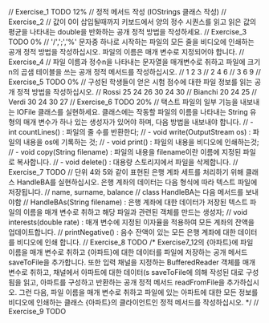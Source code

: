 // Exercise_1 TODO 12%
    // 정적 메서드 작성 (IOStrings 클래스 작성)
// Exercise_2 
    // 값이 0이 삽입될때까지 키보드에서 양의 정수 시퀀스를 읽고 읽은 값의 평균을 나타내는 double을 반화하는 공개 정적 방법을 작성하세요.
// Exercise_3 TODO 0%
    // '/',';','%' 문자중 하나로 시작하는 파일의 모든 줄을 비디오에 인쇄하는 공개 정적 방법을 작성하십시오. 파일의 이름은 매개 변수로 지정되어야 합니다.
// Exercise_4 
    // 파일 이름과 정수n을 나타내는 문자열을 매개변수로 취하고 파일에 크기 n의 곱샘 테이블을 쓰는 공개 정적 메서드를 작성하십시오. 
    // 1 2 3
    // 2 4 6
    // 3 6 9
// Exercise_5 TODO 0%
    // 구성된 학생들이 얻은 시험 점수에 대한 파일 정보를 읽는 공개 정적 방법을 작성하십시오.
    // Rossi 25 24 26 30 24 30
    // Bianchi 20 24 25
    // Verdi 30 24 30 27
// Exercise_6 TODO 20%
    // 택스트 파일의 일부 기능을 내보내는 IOFile 클래스를 실현하세요. 클래스에는 작동할 파일의 이름을 나타내는 String 유형의 매개 변수가 하나 있는 생성자가 있어야 하며, 다음 방법을 내보내야 합니다.
    // - int countLines() : 파일의 줄 수를 반환한다;
    // - void write(OutputStream os) : 파일의 내용을 os에 기록하는 것;
    // - void print() : 파일의 내용을 비디오에 인쇄하는것;
    // - void copy(String filename) : 파일의 내용을 filename이란 이름에 지정된 파일로 복사합니다.
    // - void delete() : 대용량 스토리지에서 파일을 삭제합니다.
// Exercise_7 TODO
    // 단위 4와 5와 같이 표현된 은행 계좌 세트를 처리하기 위해 클래스 HandleBA를 실현하십시오. 은행 계좌의 데이터는 다음 형식에 따라 텍스트 파일에 저장됩니다.
    // name, surname, balance
    // class HandleBA는 다음 메서드를 보내야함
    // HandleBAs(String filename) : 은행 계좌에 대한 데이터가 저장된 텍스트 파일의 이름을 매개 변수로 취하고 해당 파일과 관련된 객체를 만드는 생성자;
    // void interests(double rate) : 매개 변수에 지정된 이자율을 적용하여 모든 계좌의 잔액을 업데이트합니다.
    // printNegative() : 음수 잔액이 있는 모든 은행 계좌에 대한 데이터를 비디오에 인쇄 합니다.
// Exercise_8 TODO
    /*
    Exercise7_12의 {아파트}에 파일 이름을 매개 변수로 취하고 {아파트}에 대한 데이터를 파일에 저장하는 공개 메서드saveToFile을 추가합니다. 또한 입력 채널을 지정하는
    BufferedReader 객체를 매개 변수로 취하고, 채널에서 아파트에 대한 데이터(s saveToFile에 의해 작성된 대로 구성됨을 읽고, 아파트를 구성하고 반환하는 공개 정적 메서드
    readFromFile을 추가하십시오. 그런 다음, 파일 이름을 매개 변수로 취하고 파일에 있는 아파트에 대한 모든 정보를비디오에 인쇄하는 클래스 {아파트}의 클라이언트인 정적 메서드를 작성하십시오.
    */
// Exercise_9 TODO
        
